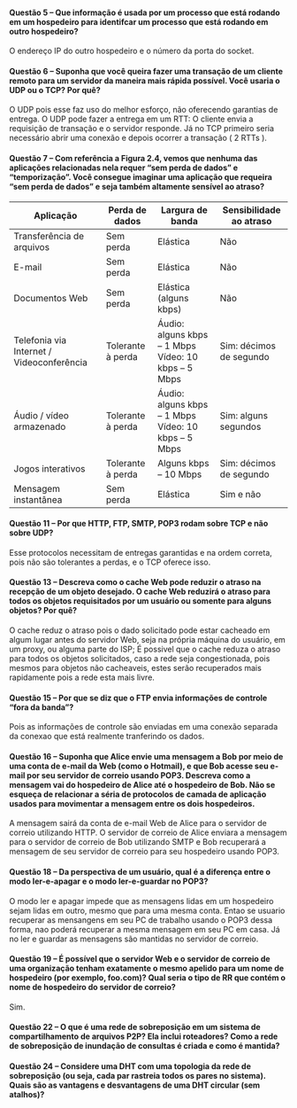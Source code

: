 #### Questão 5 – Que informação é usada por um processo que está rodando em um hospedeiro para identifcar um processo que está rodando em outro hospedeiro?

O endereço IP do outro hospedeiro e o número da porta do socket.

#### Questão 6 – Suponha que você queira fazer uma transação de um cliente remoto para um servidor da maneira mais rápida possível. Você usaria o UDP ou o TCP? Por quê?

O UDP pois esse faz uso do melhor esforço, não oferecendo garantias de entrega. O UDP pode fazer a entrega em um RTT: O cliente envia a requisição de transação e o servidor responde. Já no TCP primeiro seria necessário abrir uma conexão e depois ocorrer a transação ( 2 RTTs ).

#### Questão 7 – Com referência a Figura 2.4, vemos que nenhuma das aplicações relacionadas nela requer “sem perda de dados” e “temporização”. Você consegue imaginar uma aplicação que requeira “sem perda de dados” e seja também altamente sensível ao atraso?

Aplicação                                   | Perda de dados    | Largura de banda                                      | Sensibilidade ao atraso
---                                         | ---               | ---                                                   | ---
Transferência de arquivos                   | Sem perda         | Elástica                                              | Não
E-mail                                      | Sem perda         | Elástica                                              | Não
Documentos Web                              | Sem perda         | Elástica (alguns kbps)                                | Não
Telefonia via Internet /  Videoconferência  | Tolerante à perda | Áudio: alguns kbps – 1 Mbps Vídeo: 10 kbps – 5 Mbps   | Sim: décimos de segundo
Áudio / vídeo armazenado                    | Tolerante à perda | Áudio: alguns kbps – 1 Mbps Vídeo: 10 kbps – 5 Mbps   | Sim: alguns segundos
Jogos interativos                           | Tolerante à perda | Alguns kbps – 10 Mbps                                 | Sim: décimos de segundo         
Mensagem instantânea                        | Sem perda         | Elástica                                              | Sim e não

#### Questão 11 – Por que HTTP, FTP, SMTP, POP3 rodam sobre TCP e não sobre UDP?

Esse protocolos necessitam de entregas garantidas e na ordem correta, pois não são tolerantes a perdas, e o TCP oferece isso.

#### Questão 13 – Descreva como o cache Web pode reduzir o atraso na recepção de um objeto desejado. O cache Web reduzirá o atraso para todos os objetos requisitados por um usuário ou somente para alguns objetos? Por quê?

O cache reduz o atraso pois o dado solicitado pode estar cacheado em algum lugar antes do servidor Web, seja na própria máquina do usuário, em um proxy, ou alguma parte do ISP; É possivel que o cache reduza o atraso para todos os objetos solicitados, caso a rede seja congestionada, pois mesmos para objetos não cacheaveis, estes serão recuperados mais rapidamente pois a rede esta mais livre.

#### Questão 15 – Por que se diz que o FTP envia informações de controle “fora da banda”?

Pois as informações de controle são enviadas em uma conexão separada da conexao que está realmente tranferindo os dados.

#### Questão 16 – Suponha que Alice envie uma mensagem a Bob por meio de uma conta de e-mail da Web (como o Hotmail), e que Bob acesse seu e-mail por seu servidor de correio usando POP3. Descreva como a mensagem vai do hospedeiro de Alice até o hospedeiro de Bob. Não se esqueça de relacionar a séria de protocolos de camada de aplicação usados para movimentar a mensagem entre os dois hospedeiros.

A mensagem sairá da conta de e-mail Web de Alice para o servidor de correio utilizando HTTP. O servidor de correio de Alice enviara a mensagem para o servidor de correio de Bob utilizando SMTP e Bob recuperará a mensagem de seu servidor de correio para seu hospedeiro usando POP3.

#### Questão 18 – Da perspectiva de um usuário, qual é a diferença entre o modo ler-e-apagar e o modo ler-e-guardar no POP3?

O modo ler e apagar impede que as mensagens lidas em um hospedeiro sejam lidas em outro, mesmo que para uma mesma conta. Entao se usuario recuperar as mensangens em seu PC de trabalho usando o POP3 dessa forma, nao poderá recuperar a mesma mensagem em seu PC em casa. Já no ler e guardar as mensagens são mantidas no servidor de correio.

#### Questão 19 – É possível que o servidor Web e o servidor de correio de uma organização tenham exatamente o mesmo apelido para um nome de hospedeiro (por exemplo, foo.com)? Qual seria o tipo de RR que contém o nome de hospedeiro do servidor de correio?

Sim.

#### Questão 22 – O que é uma rede de sobreposição em um sistema de compartilhamento de arquivos P2P? Ela inclui roteadores? Como a rede de sobreposição de inundação de consultas é criada e como é mantida?

#### Questão 24 – Considere uma DHT com uma topologia da rede de sobreposição (ou seja, cada par rastreia todos os pares no sistema). Quais são as vantagens e desvantagens de uma DHT circular (sem atalhos)?
